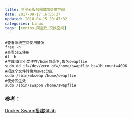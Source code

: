 ```yaml
---
title: 阿里云服务器增加交换空间
date: 2017-09-17 16:56:37
updated: 2018-04-25 20:47:32categories: Linux
tags: [centos,阿里云,交换空间]
---
```

```shell
#查看系统空间使用情况
free -h
#查看分区使用
df -h
#生成4G大小文件在/home目录下,取名swapflie
sudo dd if=/dev/zero of=/home/swapflie bs=1M count=4096
#把这个文件转换为swap分区
sudo /sbin/mkswap /home/swapflie
#使分区生效
sudo /sbin/swapon /home/swapflie
```

### 参考：

[Docker Swarm搭建Gitlab](http://www.bijishequ.com/detail/252453?p=)
